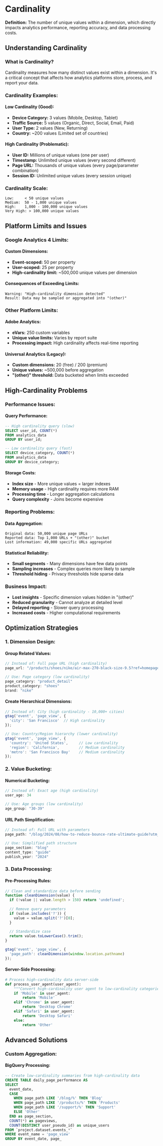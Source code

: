 # Cardinality

**Definition:** The number of unique values within a dimension, which directly impacts analytics performance, reporting accuracy, and data processing costs.

## Understanding Cardinality

### What is Cardinality?
Cardinality measures how many distinct values exist within a dimension. It's a critical concept that affects how analytics platforms store, process, and report your data.

### Cardinality Examples:

#### **Low Cardinality (Good):**
- **Device Category:** 3 values (Mobile, Desktop, Tablet)
- **Traffic Source:** 5 values (Organic, Direct, Social, Email, Paid)
- **User Type:** 2 values (New, Returning)
- **Country:** ~200 values (Limited set of countries)

#### **High Cardinality (Problematic):**
- **User ID:** Millions of unique values (one per user)
- **Timestamp:** Unlimited unique values (every second different)
- **Page URL:** Thousands of unique values (every page/parameter combination)
- **Session ID:** Unlimited unique values (every session unique)

### Cardinality Scale:
```
Low:     < 50 unique values
Medium:  50 - 1,000 unique values  
High:    1,000 - 100,000 unique values
Very High: > 100,000 unique values
```

## Platform Limits and Issues

### Google Analytics 4 Limits:

#### **Custom Dimensions:**
- **Event-scoped:** 50 per property
- **User-scoped:** 25 per property
- **High-cardinality limit:** ~500,000 unique values per dimension

#### **Consequences of Exceeding Limits:**
```
Warning: "High-cardinality dimension detected"
Result: Data may be sampled or aggregated into "(other)"
```

### Other Platform Limits:

#### **Adobe Analytics:**
- **eVars:** 250 custom variables
- **Unique value limits:** Varies by report suite
- **Processing impact:** High cardinality affects real-time reporting

#### **Universal Analytics (Legacy):**
- **Custom dimensions:** 20 (free) / 200 (premium)
- **Unique values:** ~500,000 before aggregation
- **"(other)" threshold:** Data bucketed when limits exceeded

## High-Cardinality Problems

### Performance Issues:

#### **Query Performance:**
```sql
-- High cardinality query (slow)
SELECT user_id, COUNT(*) 
FROM analytics_data 
GROUP BY user_id;

-- Low cardinality query (fast)
SELECT device_category, COUNT(*)
FROM analytics_data 
GROUP BY device_category;
```

#### **Storage Costs:**
- **Index size** - More unique values = larger indexes
- **Memory usage** - High cardinality requires more RAM
- **Processing time** - Longer aggregation calculations
- **Query complexity** - Joins become expensive

### Reporting Problems:

#### **Data Aggregation:**
```
Original data: 50,000 unique page URLs
Reported data: Top 1,000 URLs + "(other)" bucket
Lost information: 49,000 specific URLs aggregated
```

#### **Statistical Reliability:**
- **Small segments** - Many dimensions have few data points
- **Sampling increases** - Complex queries more likely to sample
- **Threshold hiding** - Privacy thresholds hide sparse data

### Business Impact:
- **Lost insights** - Specific dimension values hidden in "(other)"
- **Reduced granularity** - Cannot analyze at detailed level
- **Delayed reporting** - Slower query processing
- **Increased costs** - Higher computational requirements

## Optimization Strategies

### 1. Dimension Design:

#### **Group Related Values:**
```javascript
// Instead of: Full page URL (high cardinality)
page_url: "/products/shoes/nike/air-max-270-black-size-9.5?ref=homepage&utm_source=google"

// Use: Page category (low cardinality)
page_category: "product_detail"
product_category: "shoes"
brand: "nike"
```

#### **Create Hierarchical Dimensions:**
```javascript
// Instead of: City (high cardinality - 10,000+ cities)
gtag('event', 'page_view', {
  'city': 'San Francisco'  // High cardinality
});

// Use: Country/Region hierarchy (lower cardinality)
gtag('event', 'page_view', {
  'country': 'United States',     // Low cardinality
  'region': 'California',         // Medium cardinality  
  'metro': 'San Francisco Bay'    // Medium cardinality
});
```

### 2. Value Bucketing:

#### **Numerical Bucketing:**
```javascript
// Instead of: Exact age (high cardinality)
user_age: 34

// Use: Age groups (low cardinality)
age_group: "30-39"
```

#### **URL Path Simplification:**
```javascript
// Instead of: Full URL with parameters
page_path: "/blog/2024/08/how-to-reduce-bounce-rate-ultimate-guide?utm_source=google&utm_medium=organic"

// Use: Simplified path structure
page_section: "blog"
content_type: "guide"
publish_year: "2024"
```

### 3. Data Processing:

#### **Pre-Processing Rules:**
```javascript
// Clean and standardize data before sending
function cleanDimension(value) {
  if (!value || value.length > 150) return 'undefined';
  
  // Remove query parameters
  if (value.includes('?')) {
    value = value.split('?')[0];
  }
  
  // Standardize case
  return value.toLowerCase().trim();
}

gtag('event', 'page_view', {
  'page_path': cleanDimension(window.location.pathname)
});
```

#### **Server-Side Processing:**
```python
# Process high-cardinality data server-side
def process_user_agent(user_agent):
    """Convert high-cardinality user agent to low-cardinality categories"""
    if 'Mobile' in user_agent:
        return 'Mobile'
    elif 'Chrome' in user_agent:
        return 'Desktop Chrome'
    elif 'Safari' in user_agent:
        return 'Desktop Safari'
    else:
        return 'Other'
```

## Advanced Solutions

### Custom Aggregation:

#### **BigQuery Processing:**
```sql
-- Create low-cardinality summaries from high-cardinality data
CREATE TABLE daily_page_performance AS
SELECT 
  event_date,
  CASE 
    WHEN page_path LIKE '/blog/%' THEN 'Blog'
    WHEN page_path LIKE '/products/%' THEN 'Products'  
    WHEN page_path LIKE '/support/%' THEN 'Support'
    ELSE 'Other'
  END as page_section,
  COUNT(*) as pageviews,
  COUNT(DISTINCT user_pseudo_id) as unique_users
FROM `project.dataset.events_*`
WHERE event_name = 'page_view'
GROUP BY event_date, page_